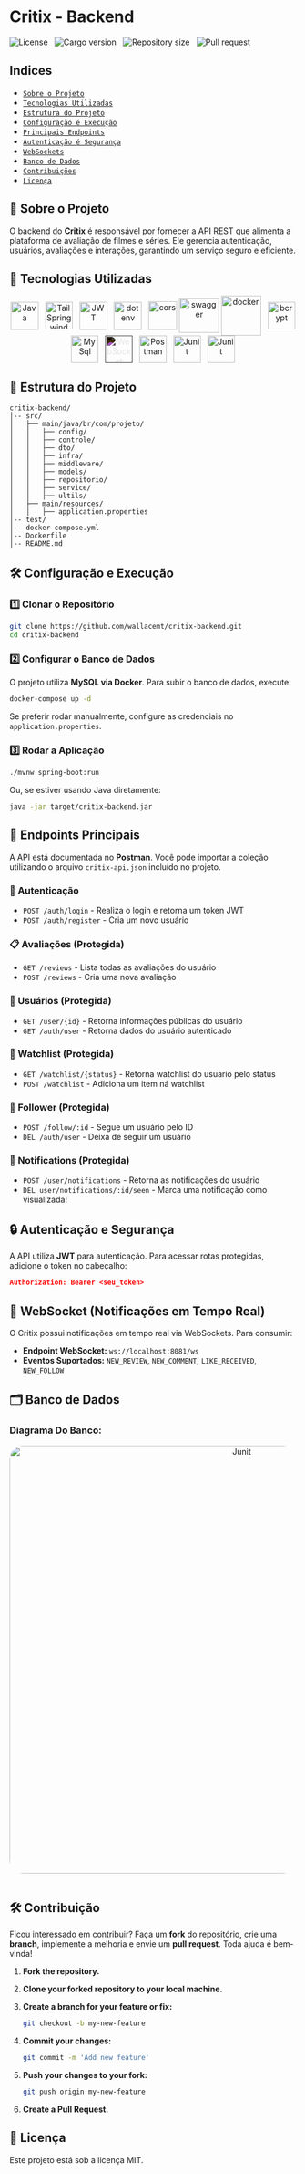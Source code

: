 # Critix - Backend

![License](https://img.shields.io/static/v1?label=license&message=MIT&color=orange) &nbsp;
![Cargo version](https://img.shields.io/static/v1?label=cargo&message=v0.1.0&color=yellow) &nbsp;
![Repository size](https://img.shields.io/github/repo-size/wallacemt/squad-17-backend?color=blue) &nbsp;
![Pull request](https://img.shields.io/static/v1?label=PR&message=welcome&color=green)

## Indices

- [`Sobre o Projeto`](#sobre-o-projeto)
- [`Tecnologias Utilizadas`](#tecnologias-utilizadas)
- [`Estrutura do Projeto`](#estrutura-projeto)
- [`Configuração é Execução`](#configuracao-execucao) 
- [`Principais Endpoints`](#endpoints) 
- [`Autenticação é Segurança`](#autenticacao)
- [`WebSockets`](#websocket) 
- [`Banco de Dados`](#database) 
- [`Contribuições`](#contribuicoes) 
- [`Licença`](#license) 

<span id="sobre-o-projeto"></span>

## 📌 Sobre o Projeto
O backend do **Critix** é responsável por fornecer a API REST que alimenta a plataforma de avaliação de filmes e séries. Ele gerencia autenticação, usuários, avaliações e interações, garantindo um serviço seguro e eficiente.


## 🚀 Tecnologias Utilizadas

<div align='center' id="tecnologias-utilizadas">
    <img align='center' height='49' width='49' title='Java' alt='Java' src='https://cdn.jsdelivr.net/gh/devicons/devicon@latest/icons/java/java-original-wordmark.svg' /> &nbsp;
    <img align='center' height='48' width='48' title='Spring' alt='TailSpringwind' src=' https://cdn.jsdelivr.net/gh/devicons/devicon@latest/icons/spring/spring-original.svg' /> &nbsp;
    <img align='center' height='49' width='49' title='JWT' alt='JWT' src='https://cdn.worldvectorlogo.com/logos/jwt-3.svg' /> &nbsp;
   <img align='center' height='49' width='49' title='Dotenv' alt='dotenv' src='https://github.com/bush1D3v/navarro_blog_api/assets/133554156/de030e87-8f12-4b6b-8c75-071bab8526a5' /> &nbsp;
   <img align='center' height='50' width='50' title='Cors' alt='cors' src='https://github.com/bush1D3v/navarro_blog_api/assets/133554156/5dcd815b-e815-453b-9f3f-71e7dbcdf71d' />
   <img align='center' height='60' width='70' title='Swagger' alt='swagger' src='https://github.com/bush1D3v/tsbank_api/assets/133554156/6739401f-d03b-47f8-b01f-88da2a9075d1' />
   <img align='center' height='70' width='70' title='Docker' alt='docker' src='https://cdn.jsdelivr.net/gh/devicons/devicon@latest/icons/docker/docker-original.svg' /> &nbsp;
   <img align='center' height='48' width='48' title='Bcrypt' alt='bcrypt' src='https://github.com/bush1D3v/navarro_blog_api/assets/133554156/8d9137f8-cd85-4629-be08-c639db52088d' /> &nbsp;
    <img align='center' height='48' width='48' title='MySql' alt='MySql' src='https://cdn.jsdelivr.net/gh/devicons/devicon@latest/icons/mysql/mysql-original-wordmark.svg
    ' /> &nbsp;
    <img align='center' height='48' width='48' style="filter: invert(1);" title='WebSocket' alt='WebSocket' src='https://www.svgrepo.com/show/354553/websocket.svg' /> &nbsp;
    <img align='center' height='48' width='48'  title='Postman' alt='Postman' src='
        https://cdn.jsdelivr.net/gh/devicons/devicon@latest/icons/postman/postman-original.svg' /> &nbsp;
    <img align='center' height='48' width='48'  title='Junit' alt='Junit' src='https://cdn.jsdelivr.net/gh/devicons/devicon@latest/icons/junit/junit-original-wordmark.svg' /> &nbsp;
    <img align='center' height='48' width='48'  title='Junit' alt='Junit' src='https://cdn.jsdelivr.net/gh/devicons/devicon@latest/icons/oauth/oauth-original.svg' /> &nbsp;
</div>

<span id="estrutura-projeto"></span>
## 📂 Estrutura do Projeto
```
critix-backend/
│-- src/
│   ├── main/java/br/com/projeto/
│   │   ├── config/
│   │   ├── controle/
│   │   ├── dto/
│   │   ├── infra/
│   │   ├── middleware/
│   │   ├── models/
│   │   ├── repositorio/
│   │   ├── service/
│   │   ├── ultils/
│   ├── main/resources/
│   │   ├── application.properties
│-- test/
│-- docker-compose.yml
│-- Dockerfile
│-- README.md
```

<span id="configuracao-execucao"></span>
## 🛠️ Configuração e Execução

### 1️⃣ Clonar o Repositório

```bash
git clone https://github.com/wallacemt/critix-backend.git
cd critix-backend
```

### 2️⃣ Configurar o Banco de Dados

O projeto utiliza **MySQL via Docker**. Para subir o banco de dados, execute:

```bash
docker-compose up -d
```

Se preferir rodar manualmente, configure as credenciais no `application.properties`.

### 3️⃣ Rodar a Aplicação

```bash
./mvnw spring-boot:run
```

Ou, se estiver usando Java diretamente:

```bash
java -jar target/critix-backend.jar
```


<span id="endpoints"></span>

## 📌 Endpoints Principais

A API está documentada no **Postman**. Você pode importar a coleção utilizando o arquivo `critix-api.json` incluído no projeto.

### 🔑 Autenticação

- `POST /auth/login` - Realiza o login e retorna um token JWT
- `POST /auth/register` - Cria um novo usuário

### 📋 Avaliações (Protegida)

- `GET /reviews` - Lista todas as avaliações do usuário
- `POST /reviews` - Cria uma nova avaliação

### 👤 Usuários (Protegida)

- `GET /user/{id}` - Retorna informações públicas do usuário
- `GET /auth/user` - Retorna dados do usuário autenticado

### 📝 Watchlist (Protegida)

- `GET /watchlist/{status}` - Retorna watchlist do usuario pelo status
- `POST /watchlist` - Adiciona um item ná watchlist

### 🤳 Follower (Protegida)

- `POST /follow/:id` - Segue um usuário pelo ID
- `DEL /auth/user` - Deixa de seguir um usuário

### 🔔 Notifications (Protegida)

- `POST /user/notifications` - Retorna as notificações do usuário
- `DEL user/notifications/:id/seen` - Marca uma notificação como visualizada!


<span id="autenticacao"></span>

## 🔒 Autenticação e Segurança

A API utiliza **JWT** para autenticação. Para acessar rotas protegidas, adicione o token no cabeçalho:

```json
Authorization: Bearer <seu_token>
```

<span id="websocket"></span>

## 🔗 WebSocket (Notificações em Tempo Real)

O Critix possui notificações em tempo real via WebSockets. Para consumir:

- **Endpoint WebSocket:** `ws://localhost:8081/ws`
- **Eventos Suportados:** `NEW_REVIEW`, `NEW_COMMENT`, `LIKE_RECEIVED`, `NEW_FOLLOW`


<span id="database"></span>

## 🗂️ Banco de Dados

### Diagrama Do Banco:

<div align='center'>
<img align='center' height='750' width='800' style="border-radius:1.5rem"  title='Junit' alt='Junit' src='https://res.cloudinary.com/dg9hqvlas/image/upload/v1741207924/diagrama_t7o1ic.png' /> &nbsp;
</div>


<span id="contribuicoes"></span>

## 🛠 Contribuição

Ficou interessado em contribuir? Faça um **fork** do repositório, crie uma **branch**, implemente a melhoria e envie um **pull request**. Toda ajuda é bem-vinda!

1. **Fork the repository.**
2. **Clone your forked repository to your local machine.**
3. **Create a branch for your feature or fix:**

   ```bash
   git checkout -b my-new-feature
   ```

4. **Commit your changes:**

   ```bash
   git commit -m 'Add new feature'
   ```

5. **Push your changes to your fork:**

   ```bash
   git push origin my-new-feature
   ```

6. **Create a Pull Request.**


<span id="license"></span>

## 📜 Licença

Este projeto está sob a licença MIT.
